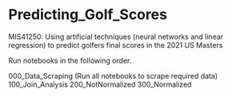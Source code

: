 # Predicting_Golf_Scores
MIS41250: Using artificial techniques (neural networks and linear regression) to predict golfers final scores in the 2021 US Masters

Run notebooks in the following order.

000_Data_Scraping (Run all notebooks to scrape required data)
100_Join_Analysis
200_NotNormalized
300_Normalized
